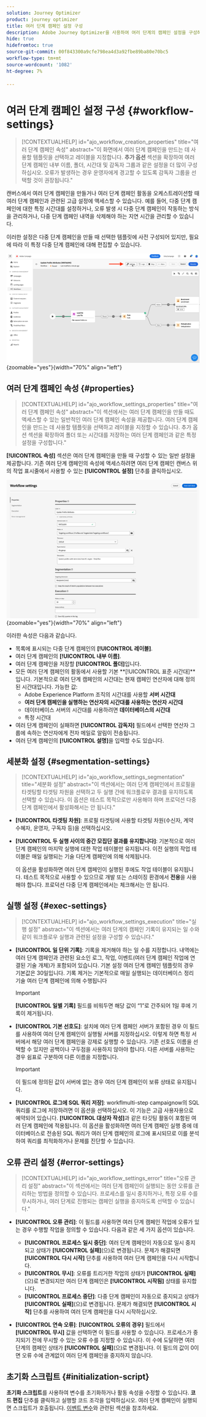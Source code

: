```yaml
---
solution: Journey Optimizer
product: journey optimizer
title: 여러 단계 캠페인 설정 구성
description: Adobe Journey Optimizer을 사용하여 여러 단계의 캠페인 설정을 구성하는 방법에 대해 알아봅니다.
hide: true
hidefromtoc: true
source-git-commit: 00f843300a9cfe798ea4d3a92fbe89ba80e70bc5
workflow-type: tm+mt
source-wordcount: '1082'
ht-degree: 7%

---
```



# 여러 단계 캠페인 설정 구성 {#workflow-settings}

>[!CONTEXTUALHELP]
>id="ajo_workflow_creation_properties"
>title="여러 단계 캠페인 속성"
>abstract="이 화면에서 여러 단계 캠페인을 만드는 데 사용할 템플릿을 선택하고 레이블을 지정합니다. **추가 옵션** 섹션을 확장하여 여러 단계 캠페인 내부 이름, 폴더, 시간대 및 감독자 그룹과 같은 설정을 더 많이 구성하십시오. 오류가 발생하는 경우 운영자에게 경고할 수 있도록 감독자 그룹을 선택할 것이 권장됩니다."

캔버스에서 여러 단계 캠페인을 만들거나 여러 단계 캠페인 활동을 오케스트레이션할 때 여러 단계 캠페인과 관련된 고급 설정에 액세스할 수 있습니다. 예를 들어, 다중 단계 캠페인에 대한 특정 시간대를 설정하거나, 오류 발생 시 다중 단계 캠페인이 작동하는 방식을 관리하거나, 다중 단계 캠페인 내역을 삭제해야 하는 지연 시간을 관리할 수 있습니다.

이러한 설정은 다중 단계 캠페인을 만들 때 선택한 템플릿에 사전 구성되어 있지만, 필요에 따라 이 특정 다중 단계 캠페인에 대해 편집할 수 있습니다.

![](assets/workflow-settings-button.png){zoomable="yes"}{width="70%" align="left"}

## 여러 단계 캠페인 속성 {#properties}

>[!CONTEXTUALHELP]
>id="ajo_workflow_settings_properties"
>title="여러 단계 캠페인 속성"
>abstract="이 섹션에서는 여러 단계 캠페인을 만들 때도 액세스할 수 있는 일반적인 여러 단계 캠페인 속성을 제공합니다. 여러 단계 캠페인을 만드는 데 사용할 템플릿을 선택하고 레이블을 지정할 수 있습니다. 추가 옵션 섹션을 확장하여 폴더 또는 시간대를 저장하는 여러 단계 캠페인과 같은 특정 설정을 구성합니다."

**[!UICONTROL 속성]** 섹션은 여러 단계 캠페인을 만들 때 구성할 수 있는 일반 설정을 제공합니다. 기존 여러 단계 캠페인의 속성에 액세스하려면 여러 단계 캠페인 캔버스 위의 작업 표시줄에서 사용할 수 있는 **[!UICONTROL 설정]** 단추를 클릭하십시오.


![](assets/workflow-settings.png){zoomable="yes"}{width="70%" align="left"}


이러한 속성은 다음과 같습니다.

* 목록에 표시되는 다중 단계 캠페인의 **[!UICONTROL 레이블]**.
* 여러 단계 캠페인의 **[!UICONTROL 내부 이름]**.
* 여러 단계 캠페인을 저장할 **[!UICONTROL 폴더]**&#x200B;입니다.
* 모든 여러 단계 캠페인의 활동에서 사용할 기본 **[!UICONTROL 표준 시간대]**입니다. 기본적으로 여러 단계 캠페인의 시간대는 현재 캠페인 연산자에 대해 정의된 시간대입니다.
가능한 값:
   * Adobe Experience Platform 조직의 시간대를 사용할 **서버 시간대**
   * **여러 단계 캠페인을 실행하는 연산자의 시간대를 사용하는 연산자 시간대**
   * 데이터베이스 서버의 시간대를 사용하려면 **데이터베이스의 시간대**
   * 특정 시간대
* 여러 단계 캠페인이 실패하면 **[!UICONTROL 감독자]** 필드에서 선택한 연산자 그룹에 속하는 연산자에게 전자 메일로 알림이 전송됩니다.
* 여러 단계 캠페인의 **[!UICONTROL 설명]**&#x200B;을 입력할 수도 있습니다.

## 세분화 설정  {#segmentation-settings}

>[!CONTEXTUALHELP]
>id="ajo_workflow_settings_segmentation"
>title="세분화 설정"
>abstract="이 섹션에서는 여러 단계 캠페인에서 프로필을 타겟팅할 타겟팅 차원을 선택하고 두 실행 간에 워크플로우 결과를 유지하도록 선택할 수 있습니다. 이 옵션은 테스트 목적으로만 사용해야 하며 프로덕션 다중 단계 캠페인에서 활성화해서는 안 됩니다."

* **[!UICONTROL 타겟팅 차원]**: 프로필 타겟팅에 사용할 타겟팅 차원(수신자, 계약 수혜자, 운영자, 구독자 등)을 선택하십시오.

* **[!UICONTROL 두 실행 사이의 중간 모집단 결과를 유지합니다]**: 기본적으로 여러 단계 캠페인의 마지막 실행에 대한 작업 테이블만 유지됩니다. 이전 실행의 작업 테이블은 매일 실행되는 기술 다단계 캠페인에 의해 삭제됩니다.

  이 옵션을 활성화하면 여러 단계 캠페인이 실행된 후에도 작업 테이블이 유지됩니다. 테스트 목적으로 사용할 수 있으므로 개발 또는 스테이징 환경에서 **전용**&#x200B;을 사용해야 합니다. 프로덕션 다중 단계 캠페인에서는 체크해서는 안 됩니다.

## 실행 설정  {#exec-settings}

>[!CONTEXTUALHELP]
>id="ajo_workflow_settings_execution"
>title="실행 설정"
>abstract="이 섹션에서는 여러 단계의 캠페인 기록이 유지되는 일 수와 같이 워크플로우 실행과 관련된 설정을 구성할 수 있습니다."

* **[!UICONTROL 일 단위 기록]**: 기록을 제거해야 하는 일 수를 지정합니다. 내역에는 여러 단계 캠페인과 관련된 요소인 로그, 작업, 이벤트(여러 단계 캠페인 작업에 연결된 기술 개체)가 포함되어 있습니다. 기본 설정 여러 단계 캠페인 템플릿의 경우 기본값은 30일입니다. 기록 제거는 기본적으로 매일 실행되는 데이터베이스 정리 기술 여러 단계 캠페인에 의해 수행됩니다

  >[!IMPORTANT]
  >
  >**[!UICONTROL 일별 기록]** 필드를 비워두면 해당 값이 “1”로 간주되어 1일 후에 기록이 제거됩니다.

* **[!UICONTROL 기본 선호도]**: 설치에 여러 단계 캠페인 서버가 포함된 경우 이 필드를 사용하여 여러 단계 캠페인이 실행될 서버를 지정하십시오. 이렇게 하면 특정 서버에서 해당 여러 단계 캠페인을 강제로 실행할 수 있습니다. 기존 선호도 이름을 선택할 수 있지만 공백이나 구두점을 사용하지 않아야 합니다. 다른 서버를 사용하는 경우 쉼표로 구분하여 다른 이름을 지정합니다.

  >[!IMPORTANT]
  >
  >이 필드에 정의된 값이 서버에 없는 경우 여러 단계 캠페인이 보류 상태로 유지됩니다.


* **[!UICONTROL 로그에 SQL 쿼리 저장]**: workflmulti-step campaignow의 SQL 쿼리를 로그에 저장하려면 이 옵션을 선택하십시오. 이 기능은 고급 사용자용으로 예약되어 있습니다. **[!UICONTROL 대상자 작성]**&#x200B;과 같은 타깃팅 활동이 포함된 여러 단계 캠페인에 적용됩니다. 이 옵션을 활성화하면 여러 단계 캠페인 실행 중에 데이터베이스로 전송된 SQL 쿼리가 여러 단계 캠페인의 로그에 표시되므로 이를 분석하여 쿼리를 최적화하거나 문제를 진단할 수 있습니다.

## 오류 관리 설정  {#error-settings}

>[!CONTEXTUALHELP]
>id="ajo_workflow_settings_error"
>title="오류 관리 설정"
>abstract="이 섹션에서는 여러 단계 캠페인이 실행되는 동안 오류를 관리하는 방법을 정의할 수 있습니다. 프로세스를 일시 중지하거나, 특정 오류 수를 무시하거나, 여러 단계로 진행되는 캠페인 실행을 중지하도록 선택할 수 있습니다."

* **[!UICONTROL 오류 관리]**: 이 필드를 사용하면 여러 단계 캠페인 작업에 오류가 있는 경우 수행할 작업을 정의할 수 있습니다. 다음과 같은 세 가지 옵션이 있습니다.

   * **[!UICONTROL 프로세스 일시 중단]**: 여러 단계 캠페인이 자동으로 일시 중지되고 상태가 **[!UICONTROL 실패]**(으)로 변경됩니다. 문제가 해결되면 **[!UICONTROL 다시 시작]** 단추를 사용하여 여러 단계 캠페인을 다시 시작합니다.
   * **[!UICONTROL 무시]**: 오류를 트리거한 작업의 상태가 **[!UICONTROL 실패]**(으)로 변경되지만 여러 단계 캠페인은 **[!UICONTROL 시작됨]** 상태를 유지합니다. <!-- TO ADD ONCE SCHEUDLER IS AVAILABLE This configuration is relevant for recurring tasks: if the branch includes a scheduler, it will start normally next time the workflow is executed.-->
   * **[!UICONTROL 프로세스 중단]**: 다중 단계 캠페인이 자동으로 중지되고 상태가 **[!UICONTROL 실패]**(으)로 변경됩니다. 문제가 해결되면 **[!UICONTROL 시작]** 단추를 사용하여 여러 단계 캠페인을 다시 시작하십시오.

* **[!UICONTROL 연속 오류]**: **[!UICONTROL 오류의 경우]** 필드에서 **[!UICONTROL 무시]** 값을 선택하면 이 필드를 사용할 수 있습니다. 프로세스가 중지되기 전에 무시할 수 있는 오류 수를 지정할 수 있습니다. 이 수에 도달하면 여러 단계의 캠페인 상태가 **[!UICONTROL 실패]**(으)로 변경됩니다. 이 필드의 값이 0이면 오류 수에 관계없이 여러 단계 캠페인을 중지하지 않습니다.

## 초기화 스크립트 {#initialization-script}

**초기화 스크립트**&#x200B;를 사용하여 변수를 초기화하거나 활동 속성을 수정할 수 있습니다. **코드 편집** 단추를 클릭하고 실행할 코드 조각을 입력하십시오. 여러 단계 캠페인이 실행되면 스크립트가 호출됩니다. [이벤트 변수](event-variables.md)와 관련된 섹션을 참조하세요.

